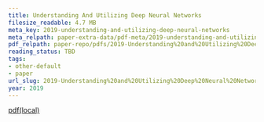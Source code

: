 ```yaml
---
title: Understanding And Utilizing Deep Neural Networks
filesize_readable: 4.7 MB
meta_key: 2019-understanding-and-utilizing-deep-neural-networks
meta_relpath: paper-extra-data/pdf-meta/2019-understanding-and-utilizing-deep-neural-networks.yaml
pdf_relpath: paper-repo/pdfs/2019-Understanding%20and%20Utilizing%20Deep%20Neural%20Networks.pdf
reading_status: TBD
tags:
- other-default
- paper
url_slug: 2019-Understanding%20and%20Utilizing%20Deep%20Neural%20Networks
year: 2019
---
```


[pdf(local)](../../paper-repo/pdfs/2019-Understanding%20and%20Utilizing%20Deep%20Neural%20Networks.pdf)
